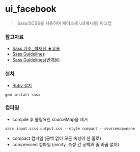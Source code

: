 # ui_facebook
> Sass/SCSS를 사용하여 페이스북 UI(게시물) 마크업

### 참고자료
- [Sass 기초 _박재선 ★유용](https://sass.urbanzakapa.kr/)
- [Sass Guidelines](https://sass-guidelin.es/)
- [Sass Guidelines(번역본)](https://sass-guidelin.es/ko/)

### 설치
- [Ruby 설치](https://rubyinstaller.org/downloads/)
<pre><code>gem install sass</code></pre>

### 컴파일
- compile 후 불필요한 sourceMap을 제거
<pre><code>sass input.scss output.css --style compact --sourcemap=none</code></pre>

- compact 컴파일 (공백 없이 모든 속성이 한 줄로)
- compressed 컴파일 (minify, 속성 간 공백과 줄 바꿈 없이)
